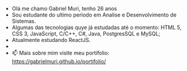 - Olá me chamo Gabriel Muri, tenho 26 anos
- Sou estudante do ultimo periodo em Analise e Desenvolvimento de Sistemas.
- Algumas das tecnologias quye já estudadas até o momento: HTML 5, CSS 3, JavaScript, C/C++, C#, Java, PostgresSQL e MySQL;
- Atualmente estudando ReactJS.
- 
- 📫 Mais sobre mim visite meu portifolio: https://gabrielmuri.github.io/portifolio/

